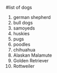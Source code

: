 #list of dogs
1. german shepherd
2. bull dogs
3. samoyeds
4. huskies
5. pugs
6. poodles
7. chihuahua
8. Alaskan Malamute
9. Golden Retriever
10. Rottweiler
